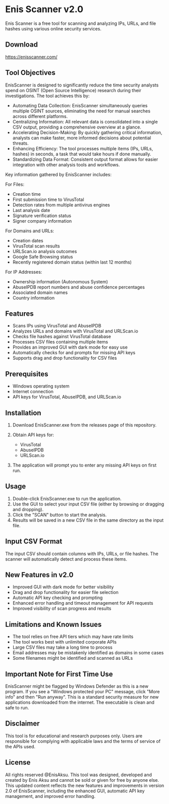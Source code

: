 # Enis Scanner v2.0

Enis Scanner is a free tool for scanning and analyzing IPs, URLs, and file hashes using various online security services.

## Download
https://enisscanner.com/

## Tool Objectives

EnisScanner is designed to significantly reduce the time security analysts spend on OSINT (Open Source Intelligence) research during their investigations. The tool achieves this by:

- Automating Data Collection: EnisScanner simultaneously queries multiple OSINT sources, eliminating the need for manual searches across different platforms.
- Centralizing Information: All relevant data is consolidated into a single CSV output, providing a comprehensive overview at a glance.
- Accelerating Decision-Making: By quickly gathering critical information, analysts can make faster, more informed decisions about potential threats.
- Enhancing Efficiency: The tool processes multiple items (IPs, URLs, hashes) in seconds, a task that would take hours if done manually.
- Standardizing Data Format: Consistent output format allows for easier integration with other analysis tools and workflows.

Key information gathered by EnisScanner includes:

For Files:
- Creation time
- First submission time to VirusTotal
- Detection rates from multiple antivirus engines
- Last analysis date
- Signature verification status
- Signer company information

For Domains and URLs:
- Creation dates
- VirusTotal scan results
- URLScan.io analysis outcomes
- Google Safe Browsing status
- Recently registered domain status (within last 12 months)

For IP Addresses:
- Ownership information (Autonomous System)
- AbuseIPDB report numbers and abuse confidence percentages
- Associated domain names
- Country information

## Features

- Scans IPs using VirusTotal and AbuseIPDB
- Analyzes URLs and domains with VirusTotal and URLScan.io
- Checks file hashes against VirusTotal database
- Processes CSV files containing multiple items
- Provides an improved GUI with dark mode for easy use
- Automatically checks for and prompts for missing API keys
- Supports drag and drop functionality for CSV files

## Prerequisites

- Windows operating system
- Internet connection
- API keys for VirusTotal, AbuseIPDB, and URLScan.io

## Installation

1. Download EnisScanner.exe from the releases page of this repository.

2. Obtain API keys for:
   - VirusTotal
   - AbuseIPDB
   - URLScan.io

3. The application will prompt you to enter any missing API keys on first run.

## Usage

1. Double-click EnisScanner.exe to run the application.
2. Use the GUI to select your input CSV file (either by browsing or dragging and dropping).
3. Click the "SCAN" button to start the analysis.
4. Results will be saved in a new CSV file in the same directory as the input file.

## Input CSV Format

The input CSV should contain columns with IPs, URLs, or file hashes. The scanner will automatically detect and process these items.

## New Features in v2.0

- Improved GUI with dark mode for better visibility
- Drag and drop functionality for easier file selection
- Automatic API key checking and prompting
- Enhanced error handling and timeout management for API requests
- Improved visibility of scan progress and results

## Limitations and Known Issues

- The tool relies on free API tiers which may have rate limits
- The tool works best with unlimited corporate APIs
- Large CSV files may take a long time to process
- Email addresses may be mistakenly identified as domains in some cases
- Some filenames might be identified and scanned as URLs

## Important Note for First Time Use

EnisScanner might be flagged by Windows Defender as this is a new program. If you see a "Windows protected your PC" message, click "More info" and then "Run anyway". This is a standard security measure for new applications downloaded from the internet. The executable is clean and safe to run.

## Disclaimer

This tool is for educational and research purposes only. Users are responsible for complying with applicable laws and the terms of service of the APIs used.

## License

All rights reserved @EnisAksu. This tool was designed, developed and created by Enis Aksu and cannot be sold or given for free by anyone else.
This updated content reflects the new features and improvements in version 2.0 of EnisScanner, including the enhanced GUI, automatic API key management, and improved error handling.
